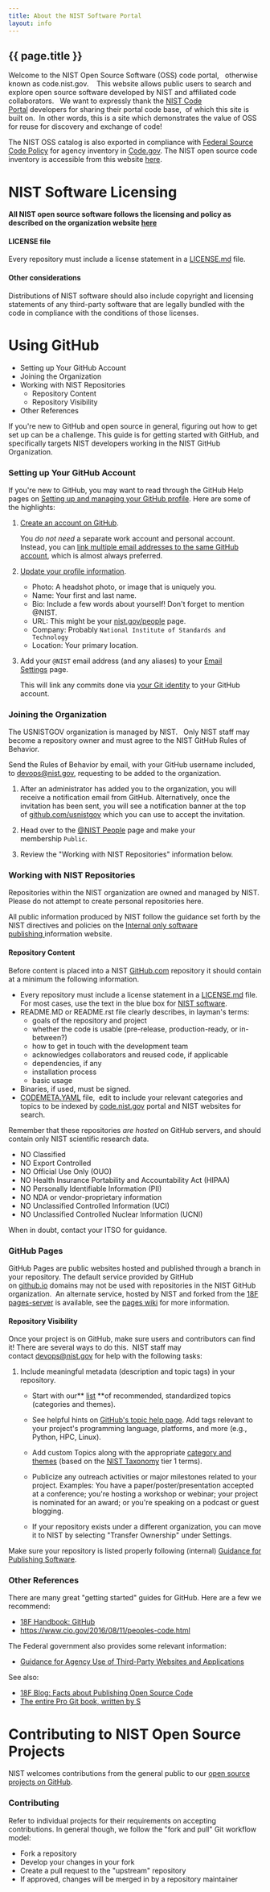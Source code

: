 ```yaml
---
title: About the NIST Software Portal
layout: info
---
```


## {{ page.title }}

Welcome to the NIST Open Source Software (OSS) code portal,   otherwise known as code.nist.gov.    This website allows public users to search and explore open source software developed by NIST and affiliated code collaborators.   We want to expressly thank the [NIST Code Portal](https://github.com/usnistgov) developers for sharing their portal code base,  of which this site is built on.  In other words, this is a site which demonstrates the value of OSS for reuse for discovery and exchange of code! 

The NIST OSS catalog is also exported in compliance with [Federal Source Code Policy](https://code.gov/agency-compliance/compliance/dashboard) for agency inventory in [Code.gov](https://code.gov/). The NIST open source code inventory is accessible from this website [here](https://code.nist.gov/explore/code.json).

NIST Software Licensing
=======================

**All NIST open source software follows the licensing and policy as described on the organization website [here](https://www.nist.gov/open/copyright-fair-use-and-licensing-statements-srd-data-software-and-technical-series-publications)**

#### LICENSE file

Every repository must include a license statement in a [LICENSE.md](https://github.com/usnistgov/opensource-repo/blob/master/LICENSE.md) file.

#### Other considerations

Distributions of NIST software should also include copyright and licensing statements of any third-party software that are legally bundled with the code in compliance with the conditions of those licenses.

Using GitHub
============

-   Setting up Your GitHub Account
-   Joining the Organization
-   Working with NIST Repositories
    -   Repository Content
    -   Repository Visibility
-   Other References

If you're new to GitHub and open source in general, figuring out how to get set up can be a challenge. This guide is for getting started with GitHub, and specifically targets NIST developers working in the NIST GitHub Organization.

### Setting up Your GitHub Account

If you're new to GitHub, you may want to read through the GitHub Help pages on [Setting up and managing your GitHub profile](https://help.github.com/categories/setting-up-and-managing-your-github-profile/). Here are some of the highlights:

1.  [Create an account on GitHub](https://github.com/join).

    You *do not need* a separate work account and personal account. Instead, you can [link multiple email addresses to the same GitHub account](https://help.github.com/articles/adding-an-email-address-to-your-github-account/), which is almost always preferred.

2.  [Update your profile information](https://github.com/settings/profile).

    -   Photo: A headshot photo, or image that is uniquely you.
    -   Name: Your first and last name.
    -   Bio: Include a few words about yourself! Don't forget to mention @NIST.
    -   URL: This might be your [nist.gov/people](https://www.nist.gov/about-nist/our-organization/people) page.
    -   Company: Probably `National Institute of Standards and Technology`
    -   Location: Your primary location.
3.  Add your `@NIST` email address (and any aliases) to your [Email Settings](https://github.com/settings/emails) page.

    This will link any commits done via [your Git identity](https://git-scm.com/book/en/v2/Getting-Started-First-Time-Git-Setup#Your-Identity) to your GitHub account.

### Joining the Organization

The USNISTGOV organization is managed by NIST.   Only NIST staff may become a repository owner and must agree to the NIST GitHub Rules of Behavior.

Send the Rules of Behavior by email, with your GitHub username included, to <devops@nist.gov>, requesting to be added to the organization.

1.  After an administrator has added you to the organization, you will receive a notification email from GitHub. Alternatively, once the invitation has been sent, you will see a notification banner at the top of [github.com/usnistgov](https://github.com/usnistgov) which you can use to accept the invitation.

2.  Head over to the [@NIST People](https://github.com/orgs/USNISTGOV/people) page and make your membership `Public`.

3.  Review the "Working with NIST Repositories" information below.

### Working with NIST Repositories

Repositories within the NIST organization are owned and managed by NIST.  Please do not attempt to create personal repositories here.

All public information produced by NIST follow the guidance set forth by the NIST directives and policies on the [Internal only software publishing ](https://inet.nist.gov/adlp/publishing-instructions/publishing-software)information website.

#### Repository Content

Before content is placed into a NIST [GitHub.com](https://github.com/) repository it should contain at a minimum the following information.

-   Every repository must include a license statement in a [LICENSE.md](https://github.com/usnistgov/opensource-repo/blob/master/LICENSE.md) file. For most cases, use the text in the blue box for [NIST software](https://www.nist.gov/director/copyright-fair-use-and-licensing-statements-srd-data-and-software#software).
-   README.MD or README.rst file clearly describes, in layman's terms:
    -   goals of the repository and project
    -   whether the code is usable (pre-release, production-ready, or in-between?)
    -   how to get in touch with the development team
    -   acknowledges collaborators and reused code, if applicable
    -   dependencies, if any
    -   installation process
    -   basic usage
-   Binaries, if used, must be signed.[\
    ](https://github.com/usnistgov/discuss/issues/2)
-   [CODEMETA.YAML](https://github.com/usnistgov/opensource-repo/blob/master/CODEMETA.yaml) file,  edit to include your relevant categories and topics to be indexed by [code.nist.gov](https://code.nist.gov/) portal and NIST websites for search.

Remember that these repositories *are hosted* on GitHub servers, and should contain only NIST scientific research data.

-   NO Classified
-   NO Export Controlled
-   NO Official Use Only (OUO)
-   NO Health Insurance Portability and Accountability Act (HIPAA)
-   NO Personally Identifiable Information (PII)
-   NO NDA or vendor-proprietary information
-   NO Unclassified Controlled Information (UCI)
-   NO Unclassified Controlled Nuclear Information (UCNI)

When in doubt, contact your ITSO for guidance.

### GitHub Pages

GitHub Pages are public websites hosted and published through a branch in your repository. The default service provided by GitHub on [github.io](https://github.io/) domains may not be used with repositories in the NIST GitHub organization.  An alternate service, hosted by NIST and forked from the [18F pages-server](https://github.com/18f/pages-server) is available, see the [pages wiki](https://github.com/usnistgov/pages-root/wiki) for more information.

#### Repository Visibility 

Once your project is on GitHub, make sure users and contributors can find it! There are several ways to do this.  NIST staff may contact [devops@nist.gov](mailto:public-access@nist.gov) for help with the following tasks:

1.  Include meaningful metadata (description and topic tags) in your repository. 

    -   Start with our** [list](https://github.com/usnistgov/opensource-repo/blob/master/CODEMETA.yaml) **of recommended, standardized topics (categories and themes).

    -   See helpful hints on [GitHub's topic help page](https://help.github.com/articles/about-topics/). Add tags relevant to your project's programming language, platforms, and more (e.g., Python, HPC, Linux).

    -   Add custom Topics along with the appropriate [category ](https://github.com/usnistgov/opensource-repo/blob/master/CODEMETA.yaml)[and themes](https://github.com/usnistgov/opensource-repo/blob/master/CODEMETA.yaml) (based on the [NIST Taxonomy](https://data.nist.gov/od/id/691DDF3315711C14E0532457068146BE1907) tier 1 terms).

    -   Publicize any outreach activities or major milestones related to your project. Examples: You have a paper/poster/presentation accepted at a conference; you're hosting a workshop or webinar; your project is nominated for an award; or you're speaking on a podcast or guest blogging.

    -   If your repository exists under a different organization, you can move it to NIST by selecting "Transfer Ownership" under Settings.

Make sure your repository is listed properly following (internal) [Guidance for Publishing Software](https://inet.nist.gov/adlp/publishing-instructions/publishing-software).

### Other References

There are many great "getting started" guides for GitHub. Here are a few we recommend:

-   [18F Handbook: GitHub](https://handbook.18f.gov/github/)
-   <https://www.cio.gov/2016/08/11/peoples-code.html>

The Federal government also provides some relevant information:

-   [Guidance for Agency Use of Third-Party Websites and Applications](https://obamawhitehouse.archives.gov/sites/default/files/omb/assets/memoranda_2010/m10-23.pdf)

See also:

-   [18F Blog: Facts about Publishing Open Source Code](https://18f.gsa.gov/2016/08/08/facts-about-publishing-open-source-code-in-government/)
-   [The entire Pro Git book, written by S](https://git-scm.com/book/en/v2)

Contributing to NIST Open Source Projects
=========================================

NIST welcomes contributions from the general public to our [open source projects on GitHub](https://github.com/usnistgov). 

### Contributing

Refer to individual projects for their requirements on accepting contributions. In general though, we follow the "fork and pull" Git workflow model:

-   Fork a repository
-   Develop your changes in your fork
-   Create a pull request to the "upstream" repository
-   If approved, changes will be merged in by a repository maintainer

